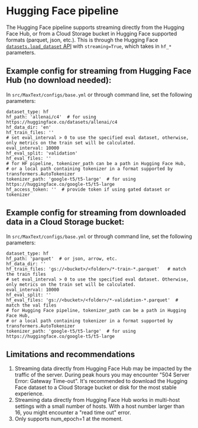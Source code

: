 # Hugging Face pipeline
The Hugging Face pipeline supports streaming directly from the Hugging Face Hub, or from a Cloud Storage bucket in Hugging Face supported formats (parquet, json, etc.). This is through the Hugging Face [`datasets.load_dataset` API](https://huggingface.co/docs/datasets/en/loading) with `streaming=True`, which takes in `hf_*` parameters.
## Example config for streaming from Hugging Face Hub (no download needed):

In `src/MaxText/configs/base.yml` or through command line, set the following parameters:
```
dataset_type: hf
hf_path: 'allenai/c4'  # for using https://huggingface.co/datasets/allenai/c4
hf_data_dir: 'en'
hf_train_files: ''
# set eval_interval > 0 to use the specified eval dataset, otherwise, only metrics on the train set will be calculated.
eval_interval: 10000
hf_eval_split: 'validation'
hf_eval_files: ''
# for HF pipeline, tokenizer_path can be a path in Hugging Face Hub, 
# or a local path containing tokenizer in a format supported by transformers.AutoTokenizer
tokenizer_path: 'google-t5/t5-large'  # for using https://huggingface.co/google-t5/t5-large
hf_access_token: ''  # provide token if using gated dataset or tokenizer
```

## Example config for streaming from downloaded data in a Cloud Storage bucket:

In `src/MaxText/configs/base.yml` or through command line, set the following parameters:
```
dataset_type: hf
hf_path: 'parquet'  # or json, arrow, etc.
hf_data_dir: ''
hf_train_files: 'gs://<bucket>/<folder>/*-train-*.parquet'   # match the train files
# set eval_interval > 0 to use the specified eval dataset. Otherwise, only metrics on the train set will be calculated.
eval_interval: 10000
hf_eval_split: ''
hf_eval_files: 'gs://<bucket>/<folder>/*-validation-*.parquet'  # match the val files
# for Hugging Face pipeline, tokenizer_path can be a path in Hugging Face Hub, 
# or a local path containing tokenizer in a format supported by transformers.AutoTokenizer
tokenizer_path: 'google-t5/t5-large'  # for using https://huggingface.co/google-t5/t5-large
```
## Limitations and recommendations
1. Streaming data directly from Hugging Face Hub may be impacted by the traffic of the server. During peak hours you may encounter "504 Server Error: Gateway Time-out". It's recommended to download the Hugging Face dataset to a Cloud Storage bucket or disk for the most stable experience.
2. Streaming data directly from Hugging Face Hub works in multi-host settings with a small number of hosts. With a host number larger than 16, you might encounter a "read time out" error.
3. Only supports num_epoch=1 at the moment.
